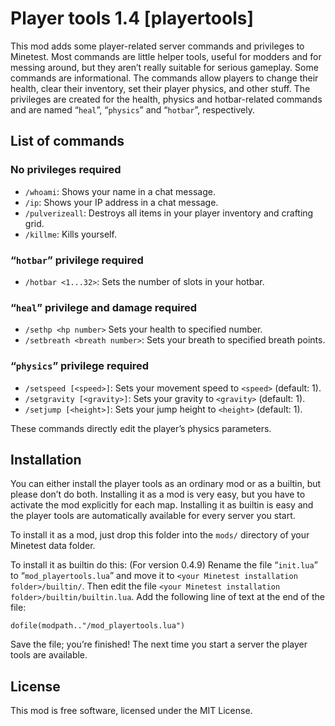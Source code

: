 # Player tools 1.4 [playertools]
This mod adds some player-related server commands and privileges to Minetest.
Most commands are little helper tools, useful for modders and for messing
around, but they aren’t really suitable for serious gameplay. Some commands
are informational. The commands allow players to change their health, clear
their inventory, set their player physics, and other stuff.
The privileges are created for the health, physics and hotbar-related commands
and are named “`heal`”, “`physics`” and “`hotbar`”, respectively.

## List of commands
### No privileges required

* `/whoami`: Shows your name in a chat message.
* `/ip`: Shows your IP address in a chat message.
* `/pulverizeall`: Destroys all items in your player inventory and crafting grid.
* `/killme`: Kills yourself.

### “`hotbar`” privilege required

* `/hotbar <1...32>`: Sets the number of slots in your hotbar.

### “`heal`” privilege and damage required

* `/sethp <hp number>` Sets your health to specified number.
* `/setbreath <breath number>`: Sets your breath to specified breath points.


### “`physics`” privilege required

* `/setspeed [<speed>]`: Sets your movement speed to `<speed>` (default: 1).
* `/setgravity [<gravity>]`: Sets your gravity to `<gravity>` (default: 1).
* `/setjump [<height>]`: Sets your jump height to `<height>` (default: 1).

These commands directly edit the player’s physics parameters.


## Installation
You can either install the player tools as an ordinary mod or as a builtin,
but please don’t do both. Installing it as a mod is very easy, but you have
to activate the mod explicitly for each map. Installing it as builtin is easy
and the player tools are automatically available for every server you start.

To install it as a mod, just drop this folder into the `mods/` directory of your
Minetest data folder.

To install it as builtin do this:
(For version 0.4.9)
Rename the file “`init.lua`” to “`mod_playertools.lua`” and move it to `<your Minetest installation folder>/builtin/`.
Then edit the file `<your Minetest installation folder>/builtin/builtin.lua`. Add the following line of text at the
end of the file:

    dofile(modpath.."/mod_playertools.lua")

Save the file; you’re finished! The next time you start a server the player tools are available.

## License
This mod is free software, licensed under the MIT License.
